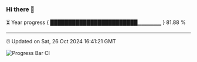 ### Hi there 👋

⏳ Year progress { ████████████████████████▁▁▁▁▁▁ } 81.88 %

---

⏰ Updated on Sat, 26 Oct 2024 16:41:21 GMT

![Progress Bar CI](https://github.com/IshwaranRudhara/GIT-ACTION/workflows/Progress%20Bar%20CI/badge.svg)
